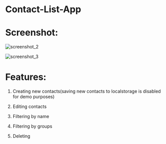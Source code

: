 # Contact-List-App


# Screenshot:

![screenshot_2](https://user-images.githubusercontent.com/16613832/35991490-5a6acff6-0d2d-11e8-90fb-caeac90eeac8.png)


![screenshot_3](https://user-images.githubusercontent.com/16613832/35991518-6cb0e538-0d2d-11e8-8f10-a3ba2636440e.png)


# Features:

1) Creating new contacts(saving new contacts to localstorage is disabled for demo purposes)

2) Editing contacts

3) Filtering by name

4) Filtering by groups

5) Deleting
